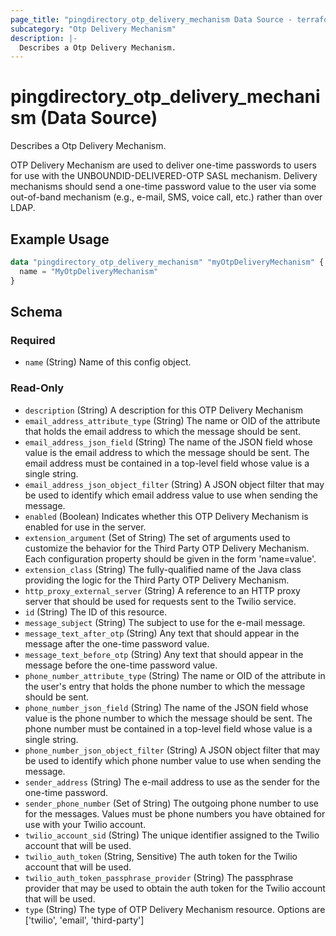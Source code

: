```yaml
---
page_title: "pingdirectory_otp_delivery_mechanism Data Source - terraform-provider-pingdirectory"
subcategory: "Otp Delivery Mechanism"
description: |-
  Describes a Otp Delivery Mechanism.
---
```


# pingdirectory_otp_delivery_mechanism (Data Source)

Describes a Otp Delivery Mechanism.

OTP Delivery Mechanism are used to deliver one-time passwords to users for use with the UNBOUNDID-DELIVERED-OTP SASL mechanism. Delivery mechanisms should send a one-time password value to the user via some out-of-band mechanism (e.g., e-mail, SMS, voice call, etc.) rather than over LDAP.

## Example Usage

```terraform
data "pingdirectory_otp_delivery_mechanism" "myOtpDeliveryMechanism" {
  name = "MyOtpDeliveryMechanism"
}
```

<!-- schema generated by tfplugindocs -->
## Schema

### Required

- `name` (String) Name of this config object.

### Read-Only

- `description` (String) A description for this OTP Delivery Mechanism
- `email_address_attribute_type` (String) The name or OID of the attribute that holds the email address to which the message should be sent.
- `email_address_json_field` (String) The name of the JSON field whose value is the email address to which the message should be sent. The email address must be contained in a top-level field whose value is a single string.
- `email_address_json_object_filter` (String) A JSON object filter that may be used to identify which email address value to use when sending the message.
- `enabled` (Boolean) Indicates whether this OTP Delivery Mechanism is enabled for use in the server.
- `extension_argument` (Set of String) The set of arguments used to customize the behavior for the Third Party OTP Delivery Mechanism. Each configuration property should be given in the form 'name=value'.
- `extension_class` (String) The fully-qualified name of the Java class providing the logic for the Third Party OTP Delivery Mechanism.
- `http_proxy_external_server` (String) A reference to an HTTP proxy server that should be used for requests sent to the Twilio service.
- `id` (String) The ID of this resource.
- `message_subject` (String) The subject to use for the e-mail message.
- `message_text_after_otp` (String) Any text that should appear in the message after the one-time password value.
- `message_text_before_otp` (String) Any text that should appear in the message before the one-time password value.
- `phone_number_attribute_type` (String) The name or OID of the attribute in the user's entry that holds the phone number to which the message should be sent.
- `phone_number_json_field` (String) The name of the JSON field whose value is the phone number to which the message should be sent. The phone number must be contained in a top-level field whose value is a single string.
- `phone_number_json_object_filter` (String) A JSON object filter that may be used to identify which phone number value to use when sending the message.
- `sender_address` (String) The e-mail address to use as the sender for the one-time password.
- `sender_phone_number` (Set of String) The outgoing phone number to use for the messages. Values must be phone numbers you have obtained for use with your Twilio account.
- `twilio_account_sid` (String) The unique identifier assigned to the Twilio account that will be used.
- `twilio_auth_token` (String, Sensitive) The auth token for the Twilio account that will be used.
- `twilio_auth_token_passphrase_provider` (String) The passphrase provider that may be used to obtain the auth token for the Twilio account that will be used.
- `type` (String) The type of OTP Delivery Mechanism resource. Options are ['twilio', 'email', 'third-party']

